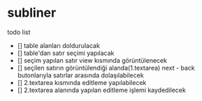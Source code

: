 # subliner

todo list
- [] table alanları doldurulacak
- [] table'dan satır seçimi yapılacak
- [] seçim yapılan satır view kısmında görüntülenecek
- [] seçilen satırın görüntülendiği alanda(1.textarea) next - back butonlarıyla satırlar arasında dolaşılabilecek
- [] 2.textarea kısmında editleme yapılabilecek
- [] 2.textarea alanında yapılan editleme işlemi kaydedilecek
